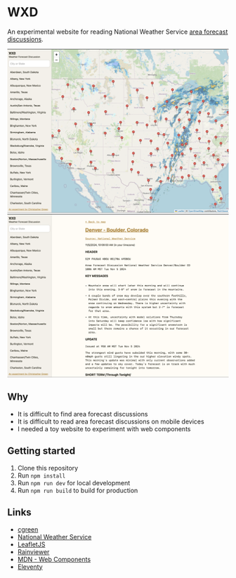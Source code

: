 # WXD

An experimental website for reading National Weather Service [area forecast discussions](https://forecast.weather.gov/product.php?site=PSR&issuedby=PSR&product=AFD&format=ci&version=1&glossary=1).

![Home page](screenshot-1.png)
![Area forecast discussion](screenshot-2.png)

## Why

- It is difficult to find area forecast discussions
- It is difficult to read area forecast discussions on mobile devices
- I needed a toy website to experiment with web components

## Getting started

1. Clone this repository
2. Run `npm install`
3. Run `npm run dev` for local development
4. Run `npm run build` to build for production

## Links

- [cgreen](https://c9r.green)
- [National Weather Service](https://www.weather.gov)
- [LeafletJS](https://leafletjs.com)
- [Rainviewer](https://www.rainviewer.com)
- [MDN - Web Components](https://developer.mozilla.org/en-US/docs/Web/API/Web_components)
- [Eleventy](https://www.11ty.dev)
